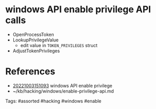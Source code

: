 # windows API enable privilege API calls
- OpenProcessToken
- LookupPrivilegeValue
  - edit value in `TOKEN_PRIVILEGES` struct
- AdjustTokenPrivileges

# References
- [20221003151093](/zet/20221003151093/README.md) windows API enable privilege
- ~/kb/hacking/windows/enable-privilege-api.md

Tags:
    #assorted #hacking #windows #enable
